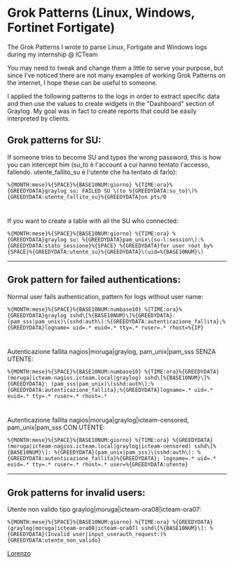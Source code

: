 # Grok Patterns (Linux, Windows, Fortinet Fortigate)
The Grok Patterns I wrote to parse Linux, Fortigate and Windows logs during my internship @ ICTeam

You may need to tweak and change them a little to serve your purpose, but since I've noticed there are not many examples of working Grok Patterns on the internet, I hope these can be useful to someone.

I applied the following patterns to the logs in order to extract specific data and then use the values to create widgets in the "Dashboard" section of Graylog. My goal was in fact to create reports that could be easily interpreted by clients.

## Grok patterns for SU:

If someone tries to become SU and types the wrong password, this is how you can intercept him (su_to è l'account a cui hanno tentato l'accesso, fallendo. utente_fallito_su è l'utente che ha tentato di farlo):

```%{MONTH:mese}%{SPACE}%{BASE10NUM:giorno} %{TIME:ora}%{GREEDYDATA}graylog su: FAILED SU \(to %{GREEDYDATA:su_to}\)%{GREEDYDATA:utente_fallito_su}%{GREEDYDATA}on pts/0```
#
If you want to create a table with all the SU who connected:

```%{MONTH:mese}%{SPACE}%{BASE10NUM:giorno} %{TIME:ora} %{GREEDYDATA}graylog su: %{GREEDYDATA}pam_unix\(su-l:session\):%{GREEDYDATA:stato_sessione}%{SPACE} %{GREEDYDATA}for user root by%{SPACE}%{GREEDYDATA:utente_su}%{GREEDYDATA}\(uid=%{BASE10NUM}\)```
____

## Grok pattern for failed authentications:

Normal user fails authentication, pattern for logs without user name:

```%{MONTH:mese}%{SPACE}%{BASE10NUM:numbase10} %{TIME:ora}%{GREEDYDATA}graylog sshd\[%{BASE10NUM}\]%{GREEDYDATA}: (pam_sss|pam_unix)\(sshd:auth\):%{GREEDYDATA:autenticazione_fallita};%{GREEDYDATA}logname= uid=.* euid=.* tty=.* ruser=.* rhost=%{IP}```
#
Autenticazione fallita nagios|moruga|graylog, pam_unix|pam_sss SENZA UTENTE:

```%{MONTH:mese}%{SPACE}%{BASE10NUM:numbase10} %{TIME:ora}%{GREEDYDATA}(moruga|icteam-nagios.icteam.local|graylog) sshd\[%{BASE10NUM}\]%{GREEDYDATA}: (pam_sss|pam_unix)\(sshd:auth\):%{GREEDYDATA:autenticazione_fallita};%{GREEDYDATA}logname=.* uid=.* euid=.* tty=.* ruser=.* rhost=.*```
#
Autenticazione fallita nagios|moruga|graylog|icteam-censored, pam_unix|pam_sss CON UTENTE:

```%{MONTH:mese}%{SPACE}%{BASE10NUM:giorno} %{TIME:ora} %{GREEDYDATA}(moruga|icteam-nagios.icteam.local|graylog|icteam-censored) sshd\[%{BASE10NUM}\]: %{GREEDYDATA}(pam_unix|pam_sss)\(sshd:auth\): %{GREEDYDATA:autenticazione_fallita}%{GREEDYDATA}; logname=.* uid=.* euid=.* tty=.* ruser=.* rhost=.* user=%{GREEDYDATA:utente}```
____

## Grok patterns for invalid users:

Utente non valido tipo graylog|moruga|icteam-ora08|icteam-ora07:

```%{MONTH:mese}%{SPACE}%{BASE10NUM:giorno} %{TIME:ora} %{GREEDYDATA}(graylog|moruga|icteam-ora08|icteam-ora07) sshd\[%{BASE10NUM}\]: %{GREEDYDATA}(Invalid user|input_userauth_request:)%{GREEDYDATA:utente_non_valido}```

[Lorenzo](https://www.linkedin.com/in/lorenzomagni97/)
